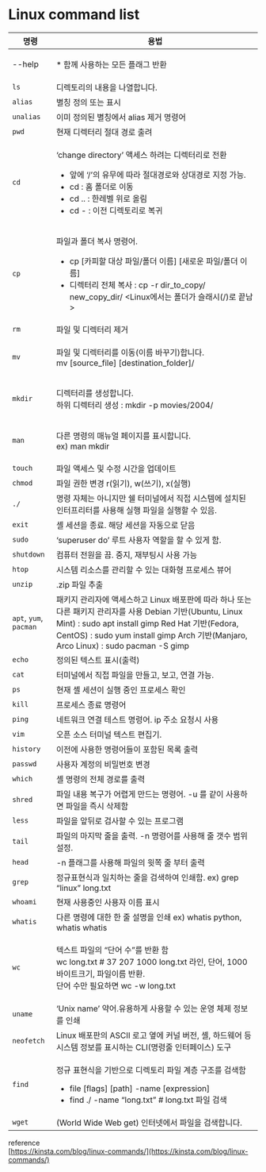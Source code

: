 # Linux command list

| 명령                     | 용법                                                                                                                                                                                                            |
| ---------------------- | ------------------------------------------------------------------------------------------------------------------------------------------------------------------------------------------------------------- |
| --help                 | <p></p><p>* 함께 사용하는 모든 플래그 반환</p>                                                                                                                                                                             |
| `ls`                   | 디렉토리의 내용을 나열합니다.                                                                                                                                                                                              |
| `alias`                | 별칭 정의 또는 표시                                                                                                                                                                                                   |
| `unalias`              | 이미 정의된 별칭에서 alias 제거 명령어                                                                                                                                                                                      |
| `pwd`                  | 현재 디렉터리 절대 경로 출려                                                                                                                                                                                              |
| `cd`                   | <p>‘change directory’ 액세스 하려는 디렉터리로 전환</p><ul><li>앞에 ‘/’의 유무에 따라 절대경로와 상대경로 지정 가능.</li><li>cd : 홈 폴더로 이동</li><li>cd .. : 한레벨 위로 올림</li><li>cd - : 이전 디렉토리로 복귀</li></ul>                                       |
| `cp`                   | <p></p><p>파일과 폴더 복사 명령어.</p><ul><li>cp [카피할 대상 파일/폴더 이름] [새로운 파일/폴더 이름]</li><li>디렉터리 전체 복사 : cp -r dir_to_copy/ new_copy_dir/ &#x3C;Linux에서는 폴더가 슬래시(/)로 끝남></li></ul>                                        |
| `rm`                   | 파일 및 디렉터리 제거                                                                                                                                                                                                  |
| `mv`                   | <p>파일 및 디렉터리를 이동(이름 바꾸기)합니다.<br>mv [source_file] [destination_folder]/</p>                                                                                                                                    |
| `mkdir`                | <p>디렉터리를 생성합니다.<br>하위 디렉터리 생성 : mkdir -p movies/2004/</p>                                                                                                                                                     |
| `man`                  | <p>다른 명령의 매뉴얼 페이지를 표시합니다.<br>ex) man mkdir</p>                                                                                                                                                                |
| `touch`                | 파일 액세스 및 수정 시간을 업데이트                                                                                                                                                                                          |
| `chmod`                | 파일 권한 변경 r(읽기), w(쓰기), x(실행)                                                                                                                                                                                  |
| `./`                   | 명령 자체는 아니지만 쉘 터미널에서 직접 시스템에 설치된 인터프리터를 사용해 실행 파일을 실행할 수 있음.                                                                                                                                                   |
| `exit`                 | 셸 세션을 종료. 해당 세션을 자동으로 닫음                                                                                                                                                                                      |
| `sudo`                 | ‘superuser do’ 루트 사용자 역할을 할 수 있게 함.                                                                                                                                                                           |
| `shutdown`             | 컴퓨터 전원을 끔. 중지, 재부팅시 사용 가능                                                                                                                                                                                     |
| `htop`                 | 시스템 리소스를 관리할 수 있는 대화형 프로세스 뷰어                                                                                                                                                                                 |
| `unzip`                | .zip 파일 추출                                                                                                                                                                                                    |
| `apt`, `yum`, `pacman` | 패키지 관리자에 액세스하고 Linux 배포판에 따라 하나 또는 다른 패키지 관리자를 사용 Debian 기반(Ubuntu, Linux Mint) : sudo apt install gimp Red Hat 기반(Fedora, CentOS) : sudo yum install gimp Arch 기반(Manjaro, Arco Linux) : sudo pacman -S gimp |
| `echo`                 | 정의된 텍스트 표시(출력)                                                                                                                                                                                                |
| `cat`                  | 터미널에서 직접 파일을 만들고, 보고, 연결 가능.                                                                                                                                                                                  |
| `ps`                   | 현재 셸 세션이 실행 중인 프로세스 확인                                                                                                                                                                                        |
| `kill`                 | 프로세스 종료 명령어                                                                                                                                                                                                   |
| `ping`                 | 네트워크 연결 테스트 명령어. ip 주소 요청시 사용                                                                                                                                                                                 |
| `vim`                  | 오픈 소스 터미널 텍스트 편집기.                                                                                                                                                                                            |
| `history`              | 이전에 사용한 명령어들이 포함된 목록 출력                                                                                                                                                                                       |
| `passwd`               | 사용자 계정의 비밀번호 변경                                                                                                                                                                                               |
| `which`                | 셸 명령의 전체 경로를 출력                                                                                                                                                                                               |
| `shred`                | 파일 내용 복구가 어렵게 만드는 명령어. -u 를 같이 사용하면 파일을 즉시 삭제함                                                                                                                                                                |
| `less`                 | 파일을 앞뒤로 검사할 수 있는 프로그램                                                                                                                                                                                         |
| `tail`                 | 파일의 마지막 줄을 출력. -n 명령어를 사용해 줄 갯수 범위 설정.                                                                                                                                                                        |
| `head`                 | -n 플래그를 사용해 파일의 윗쪽 줄 부터 출력                                                                                                                                                                                    |
| `grep`                 | 정규표현식과 일치하는 줄을 검색하여 인쇄함. ex) grep “linux” long.txt                                                                                                                                                            |
| `whoami`               | 현재 사용중인 사용자 이름 표시                                                                                                                                                                                             |
| `whatis`               | 다른 명령에 대한 한 줄 설명을 인쇄 ex) whatis python, whatis whatis                                                                                                                                                         |
| `wc`                   | <p>텍스트 파일의 “단어 수”를 반환 함 <br>wc long.txt # 37 207 1000 long.txt 라인, 단어, 1000바이트크기, 파일이름 반환.<br>단어 수만 필요하면 wc -w long.txt</p>                                                                                   |
| `uname`                | ‘Unix name’ 약어.유용하게 사용할 수 있는 운영 체제 정보를 인쇄                                                                                                                                                                     |
| `neofetch`             | Linux 배포판의 ASCII 로고 옆에 커널 버전, 셸, 하드웨어 등 시스템 정보를 표시하는 CLI(명령줄 인터페이스) 도구                                                                                                                                        |
| `find`                 | <p>정규 표현식을 기반으로 디렉토리 파일 계층 구조를 검색함</p><ul><li>file [flags] [path] -name [expression]</li><li>find ./ -name “long.txt” # long.txt 파일 검색</li></ul>                                                              |
| `wget`                 | (World Wide Web get) 인터넷에서 파일을 검색합니다.                                                                                                                                                                         |



reference \
&#x20;[https://kinsta.com/blog/linux-commands/](https://kinsta.com/blog/linux-commands/)
